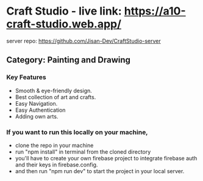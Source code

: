 # Craft Studio - live link: https://a10-craft-studio.web.app/

server repo: https://github.com/Jisan-Dev/CraftStudio-server

## Category: Painting and Drawing

### Key Features

- Smooth & eye-friendly design.
- Best collection of art and crafts.
- Easy Navigation.
- Easy Authentication
- Adding own arts.

### If you want to run this locally on your machine,
- clone the repo in your machine
- run "npm install" in terminal from the cloned directory
- you'll have to create your own firebase project to integrate firebase auth and their keys in firebase.config.
- and then run "npm run dev" to start the project in your local server.
